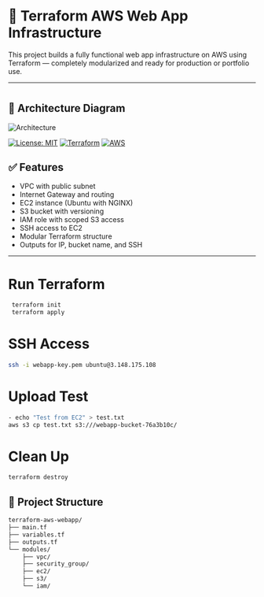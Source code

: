 # 🚀 Terraform AWS Web App Infrastructure

This project builds a fully functional web app infrastructure on AWS using Terraform — completely modularized and ready for production or portfolio use.

---
#
## 🧭 Architecture Diagram

![Architecture](./docs/infra.png)

[![License: MIT](https://img.shields.io/badge/License-MIT-green.svg)](LICENSE)
[![Terraform](https://img.shields.io/badge/IaC-Terraform-623CE4?logo=terraform&logoColor=white)](https://www.terraform.io/)
[![AWS](https://img.shields.io/badge/Cloud-AWS-FF9900?logo=amazonaws&logoColor=white)](https://aws.amazon.com/)

## ✅ Features

- VPC with public subnet
- Internet Gateway and routing
- EC2 instance (Ubuntu with NGINX)
- S3 bucket with versioning
- IAM role with scoped S3 access
- SSH access to EC2
- Modular Terraform structure
- Outputs for IP, bucket name, and SSH

---

# Run Terraform 
``` bash 
 terraform init
 terraform apply
```  


# SSH Access
``` bash 
ssh -i webapp-key.pem ubuntu@3.148.175.108
```
# Upload Test 
``` bash
- echo "Test from EC2" > test.txt
aws s3 cp test.txt s3:///webapp-bucket-76a3b10c/
```


# Clean Up
``` bash 
terraform destroy 
```
## 📁 Project Structure

```bash
terraform-aws-webapp/
├── main.tf
├── variables.tf
├── outputs.tf
└── modules/
    ├── vpc/
    ├── security_group/
    ├── ec2/
    ├── s3/
    └── iam/
```